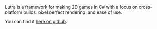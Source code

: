 [_metadata_:template]: - "project"
[_metadata_:title]: - "Lutra"
[_metadata_:summary]: - "Cross-platform .NET6 2D game framework"
[_metadata_:tags]: - "code,gamedev,C#"

Lutra is a framework for making 2D games in C# with a focus on cross-platform builds, pixel perfect rendering, and ease of use.

You can find it [here on github](https://github.com/emmyleaf/Lutra).
